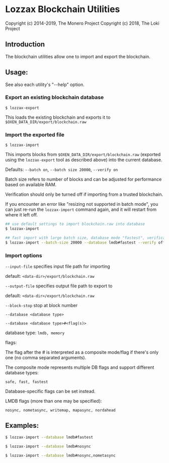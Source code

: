 # Lozzax Blockchain Utilities

Copyright (c) 2014-2019, The Monero Project
Copyright (c)      2018, The Loki Project

## Introduction

The blockchain utilities allow one to import and export the blockchain.

## Usage:

See also each utility's "--help" option.

### Export an existing blockchain database

`$ lozzax-export`

This loads the existing blockchain and exports it to `$OXEN_DATA_DIR/export/blockchain.raw`

### Import the exported file

`$ lozzax-import`

This imports blocks from `$OXEN_DATA_DIR/export/blockchain.raw` (exported using the
`lozzax-export` tool as described above) into the current database.

Defaults: `--batch on`, `--batch size 20000`, `--verify on`

Batch size refers to number of blocks and can be adjusted for performance based on available RAM.

Verification should only be turned off if importing from a trusted blockchain.

If you encounter an error like "resizing not supported in batch mode", you can just re-run
the `lozzax-import` command again, and it will restart from where it left off.

```bash
## use default settings to import blockchain.raw into database
$ lozzax-import

## fast import with large batch size, database mode "fastest", verification off
$ lozzax-import --batch-size 20000 --database lmdb#fastest --verify off

```

### Import options

`--input-file`
specifies input file path for importing

default: `<data-dir>/export/blockchain.raw`

`--output-file`
specifies output file path to export to

default: `<data-dir>/export/blockchain.raw`

`--block-stop`
stop at block number

`--database <database type>`

`--database <database type>#<flag(s)>`

database type: `lmdb, memory`

flags:

The flag after the # is interpreted as a composite mode/flag if there's only
one (no comma separated arguments).

The composite mode represents multiple DB flags and support different database types:

`safe, fast, fastest`

Database-specific flags can be set instead.

LMDB flags (more than one may be specified):

`nosync, nometasync, writemap, mapasync, nordahead`

## Examples:

```bash
$ lozzax-import --database lmdb#fastest

$ lozzax-import --database lmdb#nosync

$ lozzax-import --database lmdb#nosync,nometasync
```
